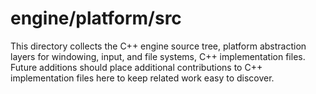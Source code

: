 # engine/platform/src

This directory collects the C++ engine source tree, platform abstraction layers for windowing, input, and file systems, C++ implementation files.
Future additions should place additional contributions to C++ implementation files here to keep related work easy to discover.
